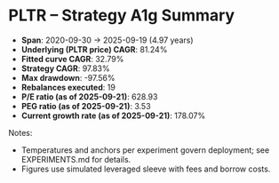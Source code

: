 # PLTR – Strategy A1g Summary

- **Span**: 2020-09-30 → 2025-09-19 (4.97 years)
- **Underlying (PLTR price) CAGR**: 81.24%
- **Fitted curve CAGR**: 32.79%
- **Strategy CAGR**: 97.83%
- **Max drawdown**: -97.56%
- **Rebalances executed**: 19
- **P/E ratio (as of 2025-09-21)**: 628.93
- **PEG ratio (as of 2025-09-21)**: 3.53
- **Current growth rate (as of 2025-09-21)**: 178.07%

Notes:

- Temperatures and anchors per experiment govern deployment; see EXPERIMENTS.md for details.
- Figures use simulated leveraged sleeve with fees and borrow costs.
